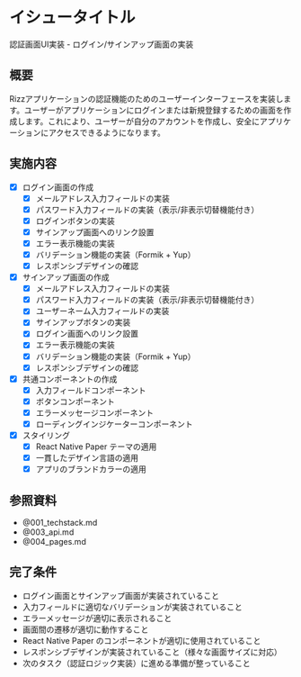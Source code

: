 # イシュータイトル
認証画面UI実装 - ログイン/サインアップ画面の実装

## 概要
Rizzアプリケーションの認証機能のためのユーザーインターフェースを実装します。ユーザーがアプリケーションにログインまたは新規登録するための画面を作成します。これにより、ユーザーが自分のアカウントを作成し、安全にアプリケーションにアクセスできるようになります。

## 実施内容
- [x] ログイン画面の作成
  - [x] メールアドレス入力フィールドの実装
  - [x] パスワード入力フィールドの実装（表示/非表示切替機能付き）
  - [x] ログインボタンの実装
  - [x] サインアップ画面へのリンク設置
  - [x] エラー表示機能の実装
  - [x] バリデーション機能の実装（Formik + Yup）
  - [x] レスポンシブデザインの確認
- [x] サインアップ画面の作成
  - [x] メールアドレス入力フィールドの実装
  - [x] パスワード入力フィールドの実装（表示/非表示切替機能付き）
  - [x] ユーザーネーム入力フィールドの実装
  - [x] サインアップボタンの実装
  - [x] ログイン画面へのリンク設置
  - [x] エラー表示機能の実装
  - [x] バリデーション機能の実装（Formik + Yup）
  - [x] レスポンシブデザインの確認
- [x] 共通コンポーネントの作成
  - [x] 入力フィールドコンポーネント
  - [x] ボタンコンポーネント
  - [x] エラーメッセージコンポーネント
  - [x] ローディングインジケーターコンポーネント
- [x] スタイリング
  - [x] React Native Paper テーマの適用
  - [x] 一貫したデザイン言語の適用
  - [x] アプリのブランドカラーの適用

## 参照資料
- @001_techstack.md
- @003_api.md
- @004_pages.md

## 完了条件
- ログイン画面とサインアップ画面が実装されていること
- 入力フィールドに適切なバリデーションが実装されていること
- エラーメッセージが適切に表示されること
- 画面間の遷移が適切に動作すること
- React Native Paper のコンポーネントが適切に使用されていること
- レスポンシブデザインが実装されていること（様々な画面サイズに対応）
- 次のタスク（認証ロジック実装）に進める準備が整っていること
